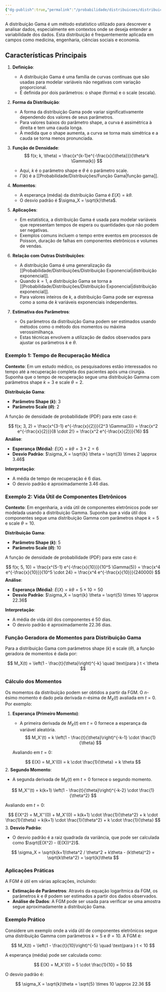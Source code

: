 ```yaml
---
{"dg-publish":true,"permalink":"/probabilidade/distribuicoes/distribuicao-gama/","created":"2025-05-20T09:27:27.975-03:00"}
---
```



A distribuição Gama é um método estatístico utilizado para descrever e analisar dados, especialmente em contextos onde se deseja entender a variabilidade dos dados. Esta distribuição é frequentemente aplicada em campos como medicina, engenharia, ciências sociais e economia.

## Características Principais

1. **Definição**:
   - A distribuição Gama é uma família de curvas contínuas que são usadas para modelar variáveis não negativas com variação proporcional.
   - É definida por dois parâmetros: o shape (forma) e o scale (escala).

2. **Forma da Distribuição**:
   - A forma da distribuição Gama pode variar significativamente dependendo dos valores de seus parâmetros.
   - Para valores baixos do parâmetro shape, a curva é assimétrica à direita e tem uma cauda longa.
   - À medida que o shape aumenta, a curva se torna mais simétrica e a cauda se torna menos pronunciada.

3. **Função de Densidade**:
$$
   f(x; k, \theta) = \frac{x^{k-1}e^{-\frac{x}{\theta}}}{\theta^k \Gamma(k)}
$$
   - Aqui, $k$ é o parâmetro shape e $\theta$ é o parâmetro scale.
   - $\Gamma(k)$ é a [[Probabilidade/Distribuições/Função Gama\|função gama]].

4. **Momentos**:
   - A esperança (média) da distribuição Gama é $E(X) = k\theta$.
   - O desvio padrão é $\sigma_X = \sqrt{k}\theta$.

5. **Aplicações**:
   - Em estatística, a distribuição Gama é usada para modelar variáveis que representam tempos de espera ou quantidades que não podem ser negativas.
   - Exemplos comuns incluem o tempo entre eventos em processos de Poisson, duração de falhas em componentes eletrônicos e volumes de vendas.

6. **Relação com Outras Distribuições**:
   - A distribuição Gama é uma generalização da [[Probabilidade/Distribuições/Distribuição Exponencial\|distribuição exponencial]].
   - Quando $k = 1$, a distribuição Gama se torna a [[Probabilidade/Distribuições/Distribuição Exponencial\|distribuição exponencial]].
   - Para valores inteiros de $k$, a distribuição Gama pode ser expressa como a soma de $k$ variáveis exponenciais independentes.

7. **Estimativa dos Parâmetros**:
   - Os parâmetros da distribuição Gama podem ser estimados usando métodos como o método dos momentos ou máxima verossimilhança.
   - Estas técnicas envolvem a utilização de dados observados para ajustar os parâmetros $k$ e $\theta$.

### Exemplo 1: Tempo de Recuperação Médica

**Contexto**: Em um estudo médico, os pesquisadores estão interessados no tempo até a recuperação completa dos pacientes após uma cirurgia. Suponha que o tempo de recuperação segue uma distribuição Gamma com parâmetros shape $k = 3$ e scale $\theta = 2$.

**Distribuição Gama**:
- **Parâmetro Shape ($k$)**: 3
- **Parâmetro Scale ($\theta$)**: 2

A função de densidade de probabilidade (PDF) para este caso é:

$$
f(x; 3, 2) = \frac{x^{3-1} e^{-\frac{x}{2}}}{2^3 \Gamma(3)} = \frac{x^2 e^{-\frac{x}{2}}}{8 \cdot 2!} = \frac{x^2 e^{-\frac{x}{2}}}{16}
$$
**Análise**:
- **Esperança (Média)**: $E(X) = k \theta = 3 \times 2 = 6$
- **Desvio Padrão**: $\sigma_X = \sqrt{k} \theta = \sqrt{3} \times 2 \approx 3.46$

**Interpretação**:
- A média de tempo de recuperação é 6 dias.
- O desvio padrão é aproximadamente 3.46 dias.

### Exemplo 2: Vida Útil de Componentes Eletrônicos

**Contexto**: Em engenharia, a vida útil de componentes eletrônicos pode ser modelada usando a distribuição Gamma. Suponha que a vida útil dos componentes segue uma distribuição Gamma com parâmetros shape $k = 5$ e scale $\theta = 10$.

**Distribuição Gama**:
- **Parâmetro Shape ($k$)**: 5
- **Parâmetro Scale ($\theta$)**: 10

A função de densidade de probabilidade (PDF) para este caso é:

$$
f(x; 5, 10) = \frac{x^{5-1} e^{-\frac{x}{10}}}{10^5 \Gamma(5)} = \frac{x^4 e^{-\frac{x}{10}}}{10^5 \cdot 24} = \frac{x^4 e^{-\frac{x}{10}}}{240000}
$$
**Análise**:
- **Esperança (Média)**: $E(X) = k \theta = 5 \times 10 = 50$
- **Desvio Padrão**: $\sigma_X = \sqrt{k} \theta = \sqrt{5} \times 10 \approx 22.36$

**Interpretação**:
- A média de vida útil dos componentes é 50 dias.
- O desvio padrão é aproximadamente 22.36 dias.

### Função Geradora de Momentos para Distribuição Gama

Para a distribuição Gama com parâmetros shape ($k$) e scale ($\theta$), a função geradora de momentos é dada por:

$$
M_X(t) = \left(1 - \frac{t}{\theta}\right)^{-k} \quad \text{para } t < \theta
$$

### Cálculo dos Momentos

Os momentos da distribuição podem ser obtidos a partir da FGM. O $n$-ésimo momento é dado pela derivada $n$-ésima de $M_X(t)$ avaliada em $t = 0$. Por exemplo:

1. **Esperança (Primeiro Momento)**:
   - A primeira derivada de $M_X(t)$ em $t = 0$ fornece a esperança da variável aleatória.
$$
M_X'(t) = k \left(1 - \frac{t}{\theta}\right)^{-k-1} \cdot \frac{1}{\theta}
$$

   Avaliando em $t = 0$:

$$
E(X) = M_X'(0) = k \cdot \frac{1}{\theta} = k \theta
$$
2. **Segundo Momento**:
   - A segunda derivada de $M_X(t)$ em $t = 0$ fornece o segundo momento.

$$
M_X''(t) = k(k+1) \left(1 - \frac{t}{\theta}\right)^{-k-2} \cdot \frac{1}{\theta^2}
$$

   Avaliando em $t = 0$:

$$
E(X^2) = M_X''(0) + M_X'(0) = k(k+1) \cdot \frac{1}{\theta^2} + k \cdot \frac{1}{\theta} = k(k+1) \cdot \frac{1}{\theta^2} + k \cdot \frac{1}{\theta}
$$
3. **Desvio Padrão**:
  - O desvio padrão é a raiz quadrada da variância, que pode ser calculada como $\sqrt{E(X^2) - (E(X))^2}$.

$$
\sigma_X = \sqrt{k(k+1)\theta^2 / \theta^2 + k\theta - (k\theta)^2} = \sqrt{k\theta^2} = \sqrt{k}\theta
$$

### Aplicações Práticas

A FGM é útil em várias aplicações, incluindo:

- **Estimação de Parâmetros**: Através da equação logarítmica da FGM, os parâmetros $k$ e $\theta$ podem ser estimados a partir dos dados observados.
- **Análise de Dados**: A FGM pode ser usada para verificar se uma amostra segue aproximadamente a distribuição Gama.

### Exemplo Prático

Considere um exemplo onde a vida útil de componentes eletrônicos segue uma distribuição Gamma com parâmetros $k = 5$ e $\theta = 10$. A FGM é:

$$
M_X(t) = \left(1 - \frac{t}{10}\right)^{-5} \quad \text{para } t < 10
$$

A esperança (média) pode ser calculada como:

$$
E(X) = M_X'(0) = 5 \cdot \frac{1}{10} = 50
$$

O desvio padrão é:

$$
\sigma_X = \sqrt{k}\theta = \sqrt{5} \times 10 \approx 22.36
$$
